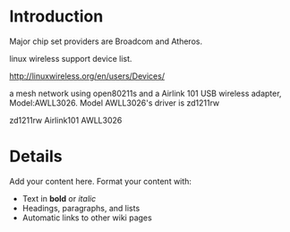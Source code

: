 # Introduction #

Major chip set providers are Broadcom and Atheros.

linux wireless support device list.

http://linuxwireless.org/en/users/Devices/

a mesh network using open80211s and a Airlink 101 USB wireless adapter, Model:AWLL3026. Model AWLL3026's driver is zd1211rw

zd1211rw  	Airlink101  	AWLL3026


# Details #

Add your content here.  Format your content with:
  * Text in **bold** or _italic_
  * Headings, paragraphs, and lists
  * Automatic links to other wiki pages